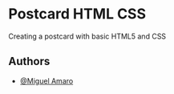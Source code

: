 # Postcard HTML CSS

Creating a postcard with basic HTML5 and CSS




## Authors

- [@Miguel Amaro](https://www.github.com/MigueAmaro)


